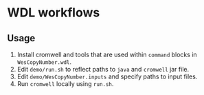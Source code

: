 # WDL workflows #

## Usage ##

1. Install cromwell and tools that are used within `command` blocks in `WesCopyNumber.wdl`.
2. Edit `demo/run.sh` to reflect paths to `java` and `cromwell` jar file.
3. Edit `demo/WesCopyNumber.inputs` and specify paths to input files.
4. Run `cromwell` locally using `run.sh`.
